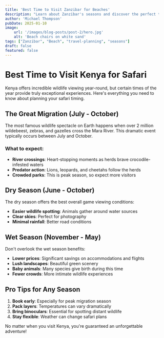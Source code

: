 ```yaml
---
title: 'Best Time to Visit Zanzibar for Beaches'
description: "Learn about Zanzibar's seasons and discover the perfect time for your African safari/beach adventure."
author: 'Michael Thompson'
pubDate: 2025-01-10
image:
    url: '/images/blog-posts/post-2/hero.jpg'
    alt: 'Beach chairs on white sand'
tags: ["Zanzibar", "Beach", "travel-planning", "seasons"]
draft: false
featured: false
---
```


# Best Time to Visit Kenya for Safari

Kenya offers incredible wildlife viewing year-round, but certain times of the year provide truly exceptional experiences. Here's everything you need to know about planning your safari timing.

## The Great Migration (July - October)

The most famous wildlife spectacle on Earth happens when over 2 million wildebeest, zebras, and gazelles cross the Mara River. This dramatic event typically occurs between July and October.

### What to expect:
- **River crossings**: Heart-stopping moments as herds brave crocodile-infested waters
- **Predator action**: Lions, leopards, and cheetahs follow the herds
- **Crowded parks**: This is peak season, so expect more visitors

## Dry Season (June - October)

The dry season offers the best overall game viewing conditions:

- **Easier wildlife spotting**: Animals gather around water sources
- **Clear skies**: Perfect for photography
- **Minimal rainfall**: Better road conditions

## Wet Season (November - May)

Don't overlook the wet season benefits:

- **Lower prices**: Significant savings on accommodations and flights
- **Lush landscapes**: Beautiful green scenery
- **Baby animals**: Many species give birth during this time
- **Fewer crowds**: More intimate wildlife experiences

## Pro Tips for Any Season

1. **Book early**: Especially for peak migration season
2. **Pack layers**: Temperatures can vary dramatically
3. **Bring binoculars**: Essential for spotting distant wildlife
4. **Stay flexible**: Weather can change safari plans

No matter when you visit Kenya, you're guaranteed an unforgettable adventure!